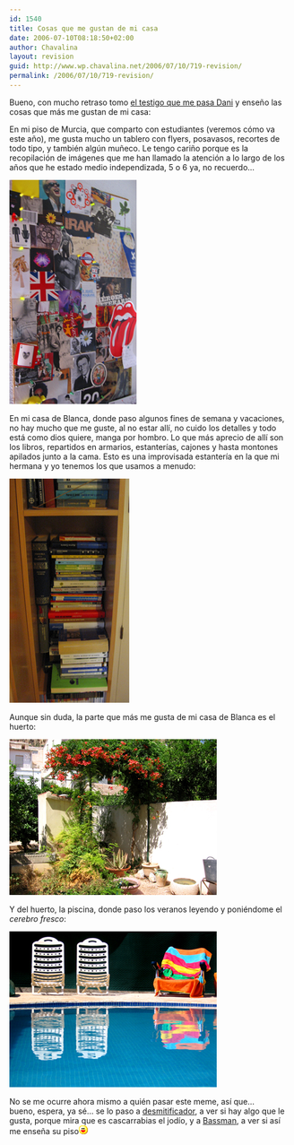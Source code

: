 ```yaml
---
id: 1540
title: Cosas que me gustan de mi casa
date: 2006-07-10T08:18:50+02:00
author: Chavalina
layout: revision
guid: http://www.wp.chavalina.net/2006/07/10/719-revision/
permalink: /2006/07/10/719-revision/
---
```

Bueno, con mucho retraso tomo <a href="http://www.torresburriel.com/weblog/2006/07/02/meme-de-domingo-cosas-que-te-gustan-de-tu-casa/" target="_blank">el testigo que me pasa Dani</a> y ense&ntilde;o las cosas que m&aacute;s me gustan de mi casa:

En mi piso de Murcia, que comparto con estudiantes (veremos c&oacute;mo va este a&ntilde;o), me gusta mucho un tablero con flyers, posavasos, recortes de todo tipo, y tambi&eacute;n alg&uacute;n mu&ntilde;eco. Le tengo cari&ntilde;o porque es la recopilaci&oacute;n de im&aacute;genes que me han llamado la atenci&oacute;n a lo largo de los a&ntilde;os que he estado medio independizada, 5 o 6 ya, no recuerdo&#8230;

<p class="imgcentro">
  <img src="/imagenes/fotos/casa-favoritos1.jpg" alt="Mural realizado con cientos de recortes, pegatinas, dibujos..." />
</p>

En mi casa de Blanca, donde paso algunos fines de semana y vacaciones, no hay mucho que me guste, al no estar all&iacute;, no cuido los detalles y todo est&aacute; como dios quiere, manga por hombro. Lo que m&aacute;s aprecio de all&iacute; son los libros, repartidos en armarios, estanter&iacute;as, cajones y hasta montones apilados junto a la cama. Esto es una improvisada estanter&iacute;a en la que mi hermana y yo tenemos los que usamos a menudo:

<p class="imgcentro">
  <img src="/imagenes/fotos/casa-favoritos3.jpg" alt="Estanter&iacute;a llena de libros" />
</p>

Aunque sin duda, la parte que m&aacute;s me gusta de mi casa de Blanca es el huerto:

<p class="imgcentro">
  <img src="/imagenes/fotos/casa-favoritos4.jpg" alt="Mi huerto con algunas de mis plantas, todas secas o podridas, claro" />
</p>

Y del huerto, la piscina, donde paso los veranos leyendo y poni&eacute;ndome el _cerebro fresco_:

<p class="imgcentro">
  <img src="/imagenes/fotos/casa-favoritos2.jpg" alt="Hamacas junto a la peque&ntilde;a piscina" />
</p>

No se me ocurre ahora mismo a qui&eacute;n pasar este meme, as&iacute; que&#8230;  
bueno, espera, ya s&eacute;&#8230; se lo paso a <a href="http://desmitificador.blogspot.com/" target="_blank">desmitificador</a>, a ver si hay algo que le gusta, porque mira que es cascarrabias el jod&iacute;o, y a <a href="http://inbasswetrust.blogspot.com/" target="_blank">Bassman</a>, a ver si as&iacute; me ense&ntilde;a su piso![emo](/imagenes/emoticonos/risa.gif)